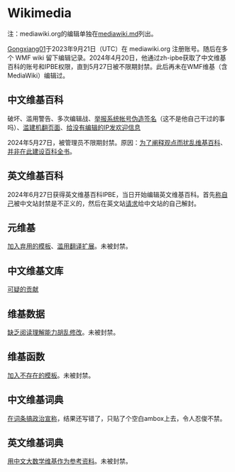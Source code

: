 # Wikimedia
注：mediawiki.org的编辑单独在[mediawiki.md](mediawiki.md)列出。

[Gongxiang01](https://meta.wikimedia.org/wiki/Special:CentralAuth/Gongxiang01)于2023年9月21日（UTC）在 mediawiki.org 注册账号。随后在多个 WMF wiki 留下编辑记录。2024年4月20日，他通过zh-ipbe获取了中文维基百科的账号和IPBE权限，直到5月27日被不限期封禁。此后再未在WMF维基（含MediaWiki）编辑过。

## 中文维基百科
破坏、滥用警告、多次编辑战、[举报系统帐号伪造签名](https://zh.wikipedia.org/wiki/Special:Diff/82797524)（这不是他自己干过的事吗）、[滥建机翻页面](https://zh.wikipedia.org/wiki/Special:Log?logid=14282536)、[给没有编辑的IP发欢迎信息](https://zh.wikipedia.org/wiki/Special:Diff/82787455)

2024年5月27日，被管理员不限期封禁。原因：[为了阐释观点而扰乱维基百科](https://zh.wikipedia.org/wiki/Wikipedia:POINT)、[并非在此建设百科全书](https://zh.wikipedia.org/wiki/Wikipedia:NOTHERE)。

## 英文维基百科
2024年6月27日获得英文维基百科IPBE，当日开始编辑英文维基百科。首先[称自己](https://en.wikipedia.org/wiki/User:Gongxiang01)被中文站封禁是不正义的，然后在英文站[请求](https://en.wikipedia.org/wiki/Wikipedia:Help_desk#Help_in_Chinese_Wikipedia's_block)给中文站的自己解封。

## 元维基
[加入弃用的模板](https://meta.wikimedia.org/wiki/Special:Diff/25644676)、[滥用翻译扩展](https://meta.wikimedia.org/wiki/Special:PageHistory/Proposals_for_new_projects/zh)。未被封禁。

## 中文维基文库
[可疑的贡献](https://zh.wikisource.org/wiki/Special:Diff/2313925)

## 维基数据
[缺乏阅读理解能力胡乱修改](https://www.wikidata.org/wiki/Special:PageHistory/Q40262545)。未被封禁。

## 维基函数
[加入不存在的模板](https://www.wikifunctions.org/wiki/Special:Diff/53818)。未被封禁。

## 中文维基词典
[在词条搞政治宣称](https://zh.wiktionary.org/wiki/Special:Diff/7865690)，结果还写错了，只贴了个空白ambox上去，令人忍俊不禁。

## 英文维基词典
[用中文大数学维基作为参考资料](https://en.wiktionary.org/wiki/Special:Diff/66035147/76776646)。未被封禁。
